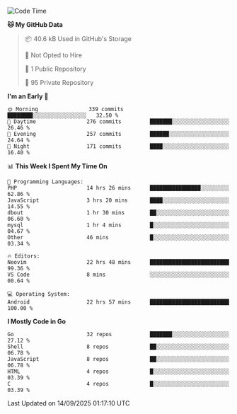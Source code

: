 
<!--START_SECTION:waka-->
![Code Time](http://img.shields.io/badge/Code%20Time-6%2C266%20hrs%2048%20mins-blue)

**🐱 My GitHub Data** 

> 📦 40.6 kB Used in GitHub's Storage 
 > 
> 🚫 Not Opted to Hire
 > 
> 📜 1 Public Repository 
 > 
> 🔑 95 Private Repository 
 > 
**I'm an Early 🐤** 

```text
🌞 Morning                339 commits         ████████░░░░░░░░░░░░░░░░░   32.50 % 
🌆 Daytime                276 commits         ███████░░░░░░░░░░░░░░░░░░   26.46 % 
🌃 Evening                257 commits         ██████░░░░░░░░░░░░░░░░░░░   24.64 % 
🌙 Night                  171 commits         ████░░░░░░░░░░░░░░░░░░░░░   16.40 % 
```


📊 **This Week I Spent My Time On** 

```text
💬 Programming Languages: 
PHP                      14 hrs 26 mins      ████████████████░░░░░░░░░   62.86 % 
JavaScript               3 hrs 20 mins       ████░░░░░░░░░░░░░░░░░░░░░   14.55 % 
dbout                    1 hr 30 mins        ██░░░░░░░░░░░░░░░░░░░░░░░   06.60 % 
mysql                    1 hr 4 mins         █░░░░░░░░░░░░░░░░░░░░░░░░   04.67 % 
Other                    46 mins             █░░░░░░░░░░░░░░░░░░░░░░░░   03.34 % 

🔥 Editors: 
Neovim                   22 hrs 48 mins      █████████████████████████   99.36 % 
VS Code                  8 mins              ░░░░░░░░░░░░░░░░░░░░░░░░░   00.64 % 

💻 Operating System: 
Android                  22 hrs 57 mins      █████████████████████████   100.00 % 
```

**I Mostly Code in Go** 

```text
Go                       32 repos            ███████░░░░░░░░░░░░░░░░░░   27.12 % 
Shell                    8 repos             ██░░░░░░░░░░░░░░░░░░░░░░░   06.78 % 
JavaScript               8 repos             ██░░░░░░░░░░░░░░░░░░░░░░░   06.78 % 
HTML                     4 repos             █░░░░░░░░░░░░░░░░░░░░░░░░   03.39 % 
C                        4 repos             █░░░░░░░░░░░░░░░░░░░░░░░░   03.39 % 
```




 Last Updated on 14/09/2025 01:17:10 UTC
<!--END_SECTION:waka-->
